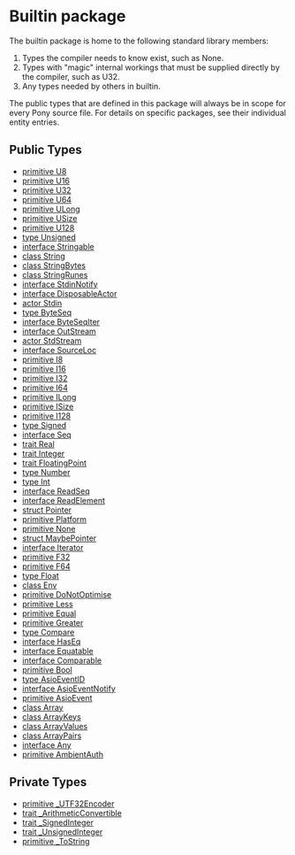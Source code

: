 # Builtin package

The builtin package is home to the following standard library members:

1. Types the compiler needs to know exist, such as None.
2. Types with "magic" internal workings that must be supplied directly by the
compiler, such as U32.
3. Any types needed by others in builtin.

The public types that are defined in this package will always be in scope for
every Pony source file. For details on specific packages, see their individual
entity entries.


## Public Types

* [primitive U8](builtin-U8.md)
* [primitive U16](builtin-U16.md)
* [primitive U32](builtin-U32.md)
* [primitive U64](builtin-U64.md)
* [primitive ULong](builtin-ULong.md)
* [primitive USize](builtin-USize.md)
* [primitive U128](builtin-U128.md)
* [type Unsigned](builtin-Unsigned.md)
* [interface Stringable](builtin-Stringable.md)
* [class String](builtin-String.md)
* [class StringBytes](builtin-StringBytes.md)
* [class StringRunes](builtin-StringRunes.md)
* [interface StdinNotify](builtin-StdinNotify.md)
* [interface DisposableActor](builtin-DisposableActor.md)
* [actor Stdin](builtin-Stdin.md)
* [type ByteSeq](builtin-ByteSeq.md)
* [interface ByteSeqIter](builtin-ByteSeqIter.md)
* [interface OutStream](builtin-OutStream.md)
* [actor StdStream](builtin-StdStream.md)
* [interface SourceLoc](builtin-SourceLoc.md)
* [primitive I8](builtin-I8.md)
* [primitive I16](builtin-I16.md)
* [primitive I32](builtin-I32.md)
* [primitive I64](builtin-I64.md)
* [primitive ILong](builtin-ILong.md)
* [primitive ISize](builtin-ISize.md)
* [primitive I128](builtin-I128.md)
* [type Signed](builtin-Signed.md)
* [interface Seq](builtin-Seq.md)
* [trait Real](builtin-Real.md)
* [trait Integer](builtin-Integer.md)
* [trait FloatingPoint](builtin-FloatingPoint.md)
* [type Number](builtin-Number.md)
* [type Int](builtin-Int.md)
* [interface ReadSeq](builtin-ReadSeq.md)
* [interface ReadElement](builtin-ReadElement.md)
* [struct Pointer](builtin-Pointer.md)
* [primitive Platform](builtin-Platform.md)
* [primitive None](builtin-None.md)
* [struct MaybePointer](builtin-MaybePointer.md)
* [interface Iterator](builtin-Iterator.md)
* [primitive F32](builtin-F32.md)
* [primitive F64](builtin-F64.md)
* [type Float](builtin-Float.md)
* [class Env](builtin-Env.md)
* [primitive DoNotOptimise](builtin-DoNotOptimise.md)
* [primitive Less](builtin-Less.md)
* [primitive Equal](builtin-Equal.md)
* [primitive Greater](builtin-Greater.md)
* [type Compare](builtin-Compare.md)
* [interface HasEq](builtin-HasEq.md)
* [interface Equatable](builtin-Equatable.md)
* [interface Comparable](builtin-Comparable.md)
* [primitive Bool](builtin-Bool.md)
* [type AsioEventID](builtin-AsioEventID.md)
* [interface AsioEventNotify](builtin-AsioEventNotify.md)
* [primitive AsioEvent](builtin-AsioEvent.md)
* [class Array](builtin-Array.md)
* [class ArrayKeys](builtin-ArrayKeys.md)
* [class ArrayValues](builtin-ArrayValues.md)
* [class ArrayPairs](builtin-ArrayPairs.md)
* [interface Any](builtin-Any.md)
* [primitive AmbientAuth](builtin-AmbientAuth.md)


## Private Types

* [primitive _UTF32Encoder](builtin-_UTF32Encoder.md)
* [trait _ArithmeticConvertible](builtin-_ArithmeticConvertible.md)
* [trait _SignedInteger](builtin-_SignedInteger.md)
* [trait _UnsignedInteger](builtin-_UnsignedInteger.md)
* [primitive _ToString](builtin-_ToString.md)
